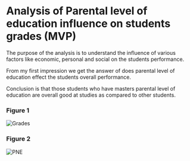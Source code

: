 # Analysis of Parental level of education influence on students grades (MVP)
The purpose of the analysis is to understand the influence of various factors like economic, personal and social on the students performance.

From my first impression we get the answer of does parental level of education effect the students overall performance.

Conclusion is that those students who have masters parental level of education are overall good at studies as compared to other students.
### Figure 1
![Grades](https://user-images.githubusercontent.com/93079224/141859509-fb2c1c8a-0094-4d77-8fd9-c8cd003d58cf.png)

### Figure 2
![PNE](https://user-images.githubusercontent.com/93079224/141860651-a2f89b7a-1828-4c3d-87e5-7edef0791b01.png)
